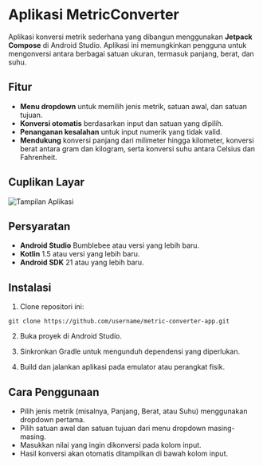 # Aplikasi MetricConverter

Aplikasi konversi metrik sederhana yang dibangun menggunakan **Jetpack Compose** di Android Studio. Aplikasi ini memungkinkan pengguna untuk mengonversi antara berbagai satuan ukuran, termasuk panjang, berat, dan suhu.

## Fitur

- **Menu dropdown** untuk memilih jenis metrik, satuan awal, dan satuan tujuan.
- **Konversi otomatis** berdasarkan input dan satuan yang dipilih.
- **Penanganan kesalahan** untuk input numerik yang tidak valid.
- **Mendukung** konversi panjang dari milimeter hingga kilometer, konversi berat antara gram dan kilogram, serta konversi suhu antara Celsius dan Fahrenheit.

## Cuplikan Layar

![Tampilan Aplikasi](assets/tampilan_utama.png)

## Persyaratan

- **Android Studio** Bumblebee atau versi yang lebih baru.
- **Kotlin** 1.5 atau versi yang lebih baru.
- **Android SDK** 21 atau yang lebih baru.

## Instalasi

1. Clone repositori ini:

  `git clone https://github.com/username/metric-converter-app.git`

2. Buka proyek di Android Studio.

2. Sinkronkan Gradle untuk mengunduh dependensi yang diperlukan.

4. Build dan jalankan aplikasi pada emulator atau perangkat fisik.

## Cara Penggunaan

- Pilih jenis metrik (misalnya, Panjang, Berat, atau Suhu) menggunakan dropdown pertama.
- Pilih satuan awal dan satuan tujuan dari menu dropdown masing-masing.
- Masukkan nilai yang ingin dikonversi pada kolom input.
- Hasil konversi akan otomatis ditampilkan di bawah kolom input.
